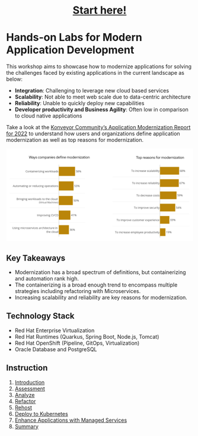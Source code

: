<h1 align="center"><a href="./instructions/1-introduction.adoc">Start here!</a></h1>

# Hands-on Labs for Modern Application Development

This workshop aims to showcase how to modernize applications for solving the challenges faced by existing applications in the current landscape as below:

* **Integration**: Challenging to leverage new cloud based services
* **Scalability**: Not able to meet web scale due to data-centric architecture
* **Reliability**: Unable to quickly deploy new capabilities
* **Developer productivity and Business Agility**: Often low in comparison to cloud native applications

Take a look at the [Konveyor Community’s Application Modernization Report for 2022](https://www.konveyor.io/modernization-report/) to understand how users and organizations define application modernization as well as top reasons for modernization.

![App Mod Report 2022](images/app-mod-report-2022.png)

## Key Takeaways

* Modernization has a broad spectrum of definitions, but containerizing and automation rank high. 
* The containerizing is a broad enough trend to encompass multiple strategies including refactoring with Microservices. 
* Increasing scalability and reliability are key reasons for modernization.

## Technology Stack

* Red Hat Enterprise Virtualization
* Red Hat Runtimes (Quarkus, Spring Boot, Node.js, Tomcat)
* Red Hat OpenShift (Pipeline, GitOps, Virtualization)
* Oracle Database and PostgreSQL

## Instruction

1. [Introduction](instructions/1-introduction.adoc)
2. [Assessment](instructions/2-assessment.adoc)
3. [Analyze](instructions/3-analyze.adoc)
4. [Refactor](instructions/4-refactor.adoc)
5. [Rehost](instructions/5-rehost.adoc)
6. [Deploy to Kubernetes](instructions/6-deploy-to-kubernetes.adoc)
7. [Enhance Applications with Managed Services](instructions/7-enhance-apps.adoc)
8. [Summary](instructions/8-summary.adoc)